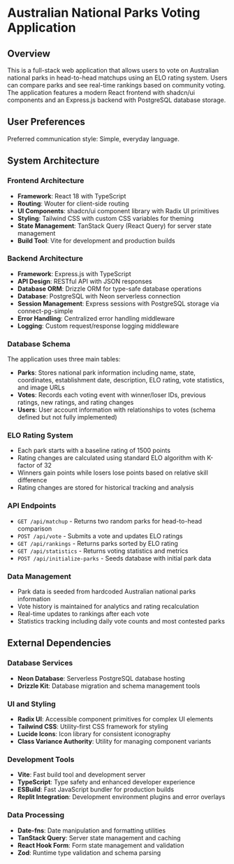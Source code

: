 # Australian National Parks Voting Application

## Overview

This is a full-stack web application that allows users to vote on Australian national parks in head-to-head matchups using an ELO rating system. Users can compare parks and see real-time rankings based on community voting. The application features a modern React frontend with shadcn/ui components and an Express.js backend with PostgreSQL database storage.

## User Preferences

Preferred communication style: Simple, everyday language.

## System Architecture

### Frontend Architecture
- **Framework**: React 18 with TypeScript
- **Routing**: Wouter for client-side routing
- **UI Components**: shadcn/ui component library with Radix UI primitives
- **Styling**: Tailwind CSS with custom CSS variables for theming
- **State Management**: TanStack Query (React Query) for server state management
- **Build Tool**: Vite for development and production builds

### Backend Architecture
- **Framework**: Express.js with TypeScript
- **API Design**: RESTful API with JSON responses
- **Database ORM**: Drizzle ORM for type-safe database operations
- **Database**: PostgreSQL with Neon serverless connection
- **Session Management**: Express sessions with PostgreSQL storage via connect-pg-simple
- **Error Handling**: Centralized error handling middleware
- **Logging**: Custom request/response logging middleware

### Database Schema
The application uses three main tables:
- **Parks**: Stores national park information including name, state, coordinates, establishment date, description, ELO rating, vote statistics, and image URLs
- **Votes**: Records each voting event with winner/loser IDs, previous ratings, new ratings, and rating changes
- **Users**: User account information with relationships to votes (schema defined but not fully implemented)

### ELO Rating System
- Each park starts with a baseline rating of 1500 points
- Rating changes are calculated using standard ELO algorithm with K-factor of 32
- Winners gain points while losers lose points based on relative skill difference
- Rating changes are stored for historical tracking and analysis

### API Endpoints
- `GET /api/matchup` - Returns two random parks for head-to-head comparison
- `POST /api/vote` - Submits a vote and updates ELO ratings
- `GET /api/rankings` - Returns parks sorted by ELO rating
- `GET /api/statistics` - Returns voting statistics and metrics
- `POST /api/initialize-parks` - Seeds database with initial park data

### Data Management
- Park data is seeded from hardcoded Australian national parks information
- Vote history is maintained for analytics and rating recalculation
- Real-time updates to rankings after each vote
- Statistics tracking including daily vote counts and most contested parks

## External Dependencies

### Database Services
- **Neon Database**: Serverless PostgreSQL database hosting
- **Drizzle Kit**: Database migration and schema management tools

### UI and Styling
- **Radix UI**: Accessible component primitives for complex UI elements
- **Tailwind CSS**: Utility-first CSS framework for styling
- **Lucide Icons**: Icon library for consistent iconography
- **Class Variance Authority**: Utility for managing component variants

### Development Tools
- **Vite**: Fast build tool and development server
- **TypeScript**: Type safety and enhanced developer experience
- **ESBuild**: Fast JavaScript bundler for production builds
- **Replit Integration**: Development environment plugins and error overlays

### Data Processing
- **Date-fns**: Date manipulation and formatting utilities
- **TanStack Query**: Server state management and caching
- **React Hook Form**: Form state management and validation
- **Zod**: Runtime type validation and schema parsing